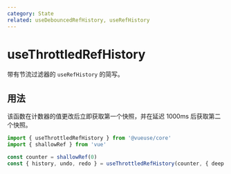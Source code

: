 ```yaml
---
category: State
related: useDebouncedRefHistory, useRefHistory
---
```


# useThrottledRefHistory

带有节流过滤器的 `useRefHistory` 的简写。

## 用法

该函数在计数器的值更改后立即获取第一个快照，并在延迟 1000ms 后获取第二个快照。

```ts
import { useThrottledRefHistory } from '@vueuse/core'
import { shallowRef } from 'vue'

const counter = shallowRef(0)
const { history, undo, redo } = useThrottledRefHistory(counter, { deep: true, throttle: 1000 })
```
